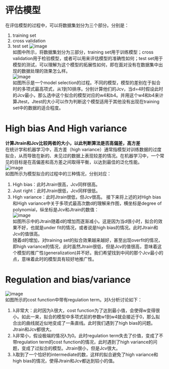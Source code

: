 # 评估模型
在评估模型的过程中，可以将数据集划分为三个部分。分别是：
1. training set
2. cross validation
3. test set
![image](https://github.com/zhangruiouc/Machine-Learning-Course/assets/130215873/1e0d6dd9-8719-4fdf-ab84-379b01d3e740)</br>
如图中所示，将数据集划分为三部分，training set用于训练模型；cross validation用于检验模型，或者可以用来评估模型的准确性如何；test set用于模型的测试，可以理解为这个模型的拓展性如何，即在面对没有在数据集中出现的数据处理的效果怎么样。</br>
![image](https://github.com/zhangruiouc/Machine-Learning-Course/assets/130215873/28103fd7-aeda-481e-a22d-78779d06d519)</br>
如图所示是一个model selection的过程。不同的模型，模型的差别在于拟合时的多项式最高项式，从1到10排序。分别计算他们的Jcv，当d=4时假设此时的Jcv最小，那么选中这个拟合的模型对应的w4和b4。并用这个w4和b4来计算Jtest，Jtest的大小可以作为判断这个模型适用于其他没有出现在training set中的数据的适合程度。</br>
# High bias And High variance
**计算Jtrain和Jcv比较两者的大小，以此判断算法是否高偏差，高方差**</br>
在统计学和机器学习中，高方差（high variance）通常指模型对训练数据的过度拟合，从而导致在新的、未见过的数据上表现较差的情况。在机器学习中，一个常见的目标是在高偏差和高方差之间取得平衡，以达到最佳的泛化性能。</br>
![image](https://github.com/zhangruiouc/Machine-Learning-Course/assets/130215873/ee019084-8f53-4d71-a3d2-ed9860ded637)</br>
如图所示为模型拟合的过程中的三种情况，分别对应：
1. High bias：此时Jtrain很高，Jcv同样很高。
2. Just right：此时Jtrain很低，Jcv同样很低。
3. High variance：此时Jtrain很低，但Jcv很高。
接下来将上述的对High bias和High variance中关于多项式最高次数d的理解来作图，横坐标是degree of polynomial，纵坐标是Jcv和Jtrain的数值：</br>
![image](https://github.com/zhangruiouc/Machine-Learning-Course/assets/130215873/eb52edef-4c92-4ea5-94d0-711b24c4bdb3)</br>
如图所示中的Jtrain随着d的增加而逐渐减小。这是因为当d很小时，拟合的效果不好，也就是under fit的情况，或者说是high bias的情况。此时Jtrain和Jcv的值很高。</br>
随着d的增加，对training set的拟合效果越来越好，甚至出现overfit的情况，即high variance的情况，此时虽然Jtrain很低，但是Jcv的值很高，意味着这个模型的推广性(generalization)并不好。我们希望找到中间的那个Jcv最小的点，意味着此时的模型具有较好地推广性。</br>
# Regulation and bias/variance
![image](https://github.com/zhangruiouc/Machine-Learning-Course/assets/130215873/6c946f5b-ce7b-4d45-83f2-f04909bc6609)</br>
如图所示的cost function中带有regulation term。对λ分析讨论如下：</br>
1. λ非常大：此时因为λ很大，cost function为了达到最小值，会使得w变得很小。如此一来，拟合的模型中多项式前的参数w1到w4就会接近于0，那么拟合出的曲线就近似地变成了一条直线。此时我们遇到了high bias的问题。Jtrain和Jcv都很大。
2. λ非常小，假设极端的情况λ为0。此时regulation term失去了价值，变成了不带regulation term的cost function的情况，此时遇到了high variance的问题，变成了过拟合的模型。Jtrain很小，但是Jcv很大。
3. λ取到了一个恰好的intermediate的数，这样的拟合避免了high variance和high bias的情况，使得Jtrain和Jcv都达到较小的值。



